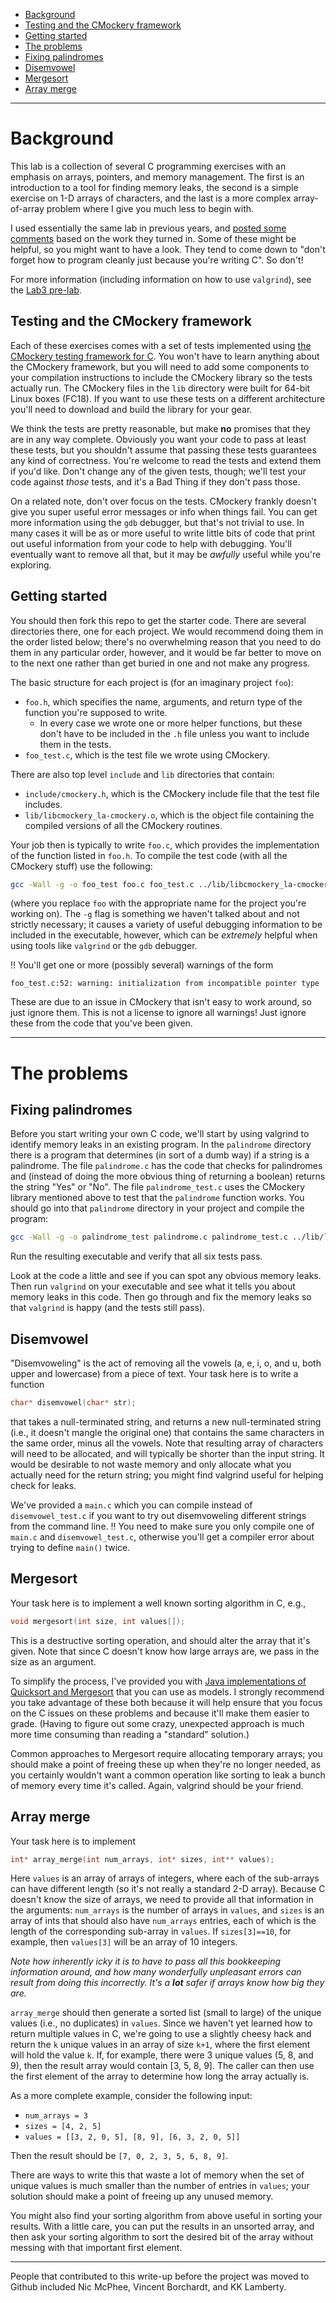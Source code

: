 * [Background](#background)
 * [Testing and the CMockery framework](#testing-and-the-cmockery-framework)
 * [Getting started](#getting-started)
* [The problems](#the-problems)
 * [Fixing palindromes](#fixing-palindromes)
 * [Disemvowel](#disemvowel)
 * [Mergesort](#mergesort)
 * [Array merge](#array-merge)

---

# Background

This lab is a collection of several C programming exercises with an
emphasis on arrays, pointers, and memory management. The first is an
introduction to a tool for finding memory leaks, the second is a simple
exercise on 1-D arrays of characters, and the last is a more complex
array-of-array problem where I give you much less to begin with.

I used essentially the same lab in previous years, and [posted some
comments](UMMCSci.CLabNotes) based on the work they turned in. Some of
these might be helpful, so you might want to have a look. They tend to
come down to "don't forget how to program cleanly just because you're
writing C". So don't!

For more information (including information on how to use ```valgrind```), see
the [Lab3 pre-lab](Lab3Prelab).

## Testing and the CMockery framework

Each of these exercises comes with a set of tests implemented using [the
CMockery testing framework for C](http://code.google.com/p/cmockery/).
You won't have to learn anything about the CMockery framework, but you
will need to add some components to your compilation instructions to
include the CMockery library so the tests actually run. 
The CMockery files in the `lib` directory
were built for 64-bit
Linux boxes (FC18). If you want to use these tests on a different architecture
you'll need to download and build the library for your gear.

We think the tests are pretty reasonable, but make **no** promises that
they are in any way complete. Obviously you want your code to pass at
least these tests, but you shouldn't assume that passing these tests
guarantees any kind of correctness. You're welcome to read the tests 
and extend them if
you'd like. Don't change any of the given tests, though; we'll test
your code against *those* tests, and it's a Bad
Thing if they don't pass those.

On a related note, don't over focus on the tests. CMockery frankly
doesn't give you super useful error messages or info when things fail.
You can get more information using the ```gdb``` debugger, but
that's not trivial to use. In many cases it will be as or more useful to
write little bits of code that print out useful information from your
code to help with debugging. You'll eventually want to remove all that,
but it may be *awfully* useful while you're exploring.

## Getting started

<!--
Your group should choose a team name and add it to the list of groups
below. You should then fork this repo to get the
starter code for all four projects, and let us know where your group's
"official" fork (the one you want graded) is by including a link to it
in the list of groups below. 
-->
You should then fork this repo to get the
starter code.
There are several directories there,
one for each project. We would recommend doing them in the order listed
below; there's no overwhelming reason that you need to do them in any
particular order, however, and it would be far better to move on to the
next one rather than get buried in one and not make any progress.

The basic structure for each project is (for an imaginary project
`foo`):

-   `foo.h`, which specifies the name, arguments, and return
    type of the function you're supposed to write.
    -   In every case we wrote one or more helper functions, but these
        don't have to be included in the `.h` file unless you
        want to include them in the tests.
-   `foo_test.c`, which is the test file we wrote using
    CMockery.

There are also top level `include` and `lib`
directories that contain:

-   `include/cmockery.h`, which is the CMockery include file
    that the test file includes.
-   `lib/libcmockery_la-cmockery.o`, which is the object file
    containing the compiled versions of all the CMockery routines.

Your job then is typically to write `foo.c`, which provides
the implementation of the function listed in `foo.h`. To
compile the test code (with all the CMockery stuff) use the following:
```bash 
gcc -Wall -g -o foo_test foo.c foo_test.c ../lib/libcmockery_la-cmockery.o 
``` 
(where you replace `foo` with the appropriate name for the project you're working
on). The `-g` flag is something we haven't talked about and
not strictly necessary; it causes a variety of useful debugging
information to be included in the executable, however, which can be
*extremely* helpful when using tools like `valgrind` or the
`gdb` debugger.

:bangbang: You'll get one or more (possibly several) warnings of the
form 
``` 
foo_test.c:52: warning: initialization from incompatible pointer type 
``` 
These are due to an issue in CMockery that isn't
easy to work around, so just ignore them. This is not a license to
ignore all warnings! Just ignore these from the code that you've been
given.

---

# The problems

## Fixing palindromes

Before you start writing your own C code, we'll start by using valgrind
to identify memory leaks in an existing program. In the
`palindrome` directory there is a program that
determines (in sort of a dumb way) if a string is a palindrome. The file
`palindrome.c` has the code that checks for palindromes and (instead of
doing the more obvious thing of returning a boolean) returns the string
"Yes" or "No". The file `palindrome_test.c` uses the CMockery library
mentioned above to test that the `palindrome` function works. You should
go into that `palindrome` directory in your project and compile the
program: 
```bash
gcc -Wall -g -o palindrome_test palindrome.c palindrome_test.c ../lib/libcmockery_la-cmockery.o
```
Run the resulting executable and
verify that all six tests pass.

Look at the code a little and see if you can spot any obvious memory
leaks. Then run `valgrind` on your executable and see what it tells you
about memory leaks in this code. Then go through and fix the memory
leaks so that `valgrind` is happy (and the tests still pass).

## Disemvowel

"Disemvoweling" is the act of removing all the vowels (a, e, i, o, and
u, both upper and lowercase) from a piece of text. Your task here is to
write a function
```C
char* disemvowel(char* str);
```
that takes a null-terminated string, and returns a new null-terminated
string (i.e., it doesn't mangle the original one) that contains the same
characters in the same order, minus all the vowels. Note that resulting
array of characters will need to be allocated, and will typically be
shorter than the input string. It would be desirable to not waste memory
and only allocate what you actually need for the return string; you
might find valgrind useful for helping check for leaks.

We've provided a `main.c` which you can compile instead of
`disemvowel_test.c` if you want to try out disemvoweling different
strings from the command line. :bangbang: You
need to make sure you only compile one of `main.c` and
`disemvowel_test.c`, otherwise you'll get a compiler error about trying to define `main()`
twice.

## Mergesort

Your task here is to implement a well known sorting algorithm in C,
e.g.,
```C
void mergesort(int size, int values[]);
```
This is a
destructive sorting operation, and should alter the array that it's
given. Note that since C doesn't know how large arrays are, we pass in
the size as an argument.

To simplify the process, I've provided you with [Java implementations of
Quicksort and
Mergesort](NicMcPhee.JavaImplementationsOfQuicksortAndMergesort) that
you can use as models. I strongly
recommend you take advantage of these both because it will help ensure
that you focus on the C issues on these problems and because it'll make
them easier to grade. (Having to figure out some crazy, unexpected
approach is much more time consuming than reading a "standard"
solution.)

Common approaches to Mergesort require allocating temporary arrays; you
should make a point of freeing these up when they're no longer needed,
as you certainly wouldn't want a common operation like sorting to leak a
bunch of memory every time it's called. Again, valgrind should be your
friend.

## Array merge

Your task here is to implement 
```C
int* array_merge(int num_arrays, int* sizes, int** values);
```
Here `values` is an array of arrays
of integers, where each of the sub-arrays can have different length (so
it's not really a standard 2-D array). Because C doesn't know the size
of arrays, we need to provide all that information in the arguments:
`num_arrays` is the number of arrays in `values`, and `sizes` is an
array of ints that should also have `num_arrays` entries, each of which
is the length of the corresponding sub-array in `values`. If
`sizes[3]==10`, for example, then `values[3]` will be an array of 10
integers.

*Note how inherently icky it is to have to pass all this bookkeeping
information around, and how many wonderfully unpleasant errors can
result from doing this incorrectly. It's a **lot** safer if arrays know
how big they are.*

`array_merge` should then generate a sorted list (small to large) of the
unique values (i.e., no duplicates) in `values`. Since we haven't yet
learned how to return multiple values in C, we're going to use a
slightly cheesy hack and return the `k` unique values in an array of
size `k+1`, where the first element will hold the value `k`. If, for
example, there were 3 unique values (5, 8, and 9), then the result array
would contain [3, 5, 8, 9]. The caller can then use the first element of
the array to determine how long the array actually is.

As a more complete example, consider the following input:

-   `num_arrays = 3`
-   `sizes = [4, 2, 5]`
-   `values = [[3, 2, 0, 5], [8, 9], [6, 3, 2, 0, 5]]`

Then the result should be `[7, 0, 2, 3, 5, 6, 8, 9]`.

There are ways to write this that waste a lot of memory when the set of
unique values is much smaller than the number of entries in `values`;
your solution should make a point of freeing up any unused memory.

You might also find your sorting algorithm from above useful in sorting
your results. With a little care, you can put the results in an unsorted
array, and then ask your sorting algorithm to sort the desired bit of
the array without messing with that important first element.

---

People that contributed to this write-up before the project was moved
to Github included Nic McPhee, Vincent Borchardt, and KK Lamberty.
